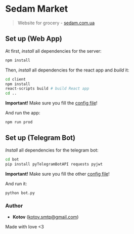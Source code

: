 # Sedam Market

> Website for grocery - [sedam.com.ua](https://sedam.com.ua)

## Set up (Web App)

At first, _install_ all dependencies for the server:

```bash
npm install
```

Then, _install_ all dependencies for the react app and _build_ it:

```bash
cd client
npm install
react-scripts build # build React app
cd ..
```

**Important!** Make sure you fill the [config file](config/config.env)!

And run the app:

```bash
npm run prod
```

## Set up (Telegram Bot)

_Install_ all dependencies for the telegram bot:

```bash
cd bot
pip install pyTelegramBotAPI requests pyjwt
```

**Important!** Make sure you fill the other [config file](bot/config.py)!

And run it:

```bash
python bot.py
```

### Author

- **Kotov** (kotov.smtp@gmail.com)

Made with love <3
